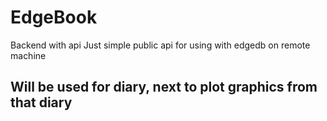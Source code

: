 # EdgeBook

Backend with api
Just simple public api for using with edgedb on remote machine

## Will be used for diary, next to plot graphics from that diary
